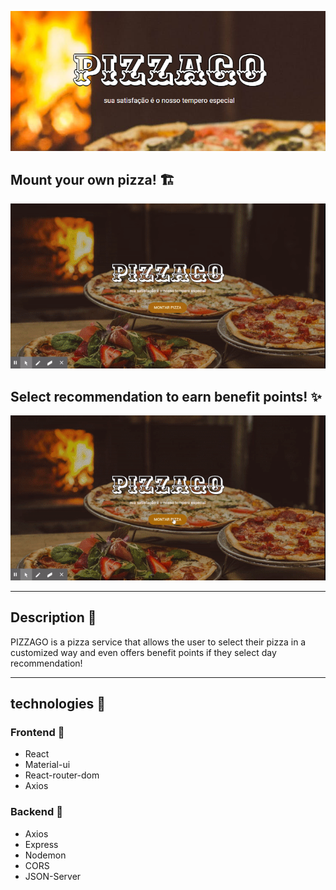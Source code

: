 ![Logo](./.github/assets/images/logo.png)

## Mount your own pizza! 🏗
![monting your pizza GIF demo](./.github/assets/gifs/mountingPizza.gif)

## Select recommendation to earn benefit points! ✨
![monting your pizza GIF demo](./.github/assets/gifs/recommendedPizza.gif)

----
## Description 📝
PIZZAGO is a pizza service that allows the user to select their pizza in a customized way and even offers benefit points if they select day recommendation!

----
## technologies 🚀

### Frontend 📸
- React
- Material-ui
- React-router-dom
- Axios

### Backend 🔧
- Axios
- Express
- Nodemon
- CORS
- JSON-Server
